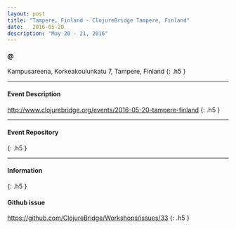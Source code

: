 ```yaml
---
layout: post
title: "Tampere, Finland - ClojureBridge Tampere, Finland"
date:   2016-05-20
description: "May 20 - 21, 2016"
---
```


#### @

Kampusareena, Korkeakoulunkatu 7, Tampere, Finland
{: .h5 }

---

#### Event Description

<http://www.clojurebridge.org/events/2016-05-20-tampere-finland>
{: .h5 }

---

#### Event Repository
{: .h5 }

---

#### Information
{: .h5 }


#### Github issue

<https://github.com/ClojureBridge/Workshops/issues/33>
{: .h5 }
